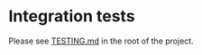 # Integration tests

Please see [TESTING.md](https://github.com/samaaron/sonic-pi/blob/master/TESTING.md) in the root of the project.
